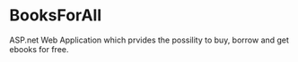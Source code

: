 # BooksForAll
ASP.net Web Application which prvides the possility to buy, borrow and get ebooks for free.
